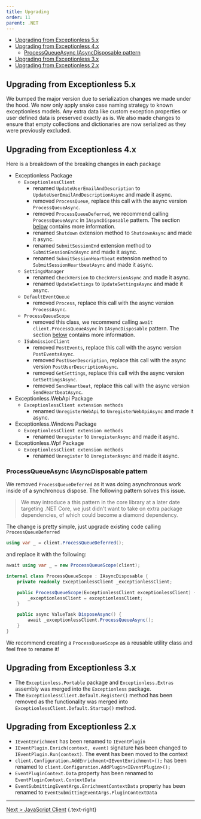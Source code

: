 ```yaml
---
title: Upgrading
order: 11
parent: .NET
---
```


- [Upgrading from Exceptionless 5.x](#upgrading-from-exceptionless-5x)
- [Upgrading from Exceptionless 4.x](#upgrading-from-exceptionless-4x)
  - [ProcessQueueAsync IAsyncDisposable pattern](#processqueueasync-iasyncdisposable-pattern)
- [Upgrading from Exceptionless 3.x](#upgrading-from-exceptionless-3x)
- [Upgrading from Exceptionless 2.x](#upgrading-from-exceptionless-2x)

## Upgrading from Exceptionless 5.x

We bumped the major version due to serialization changes we made under the hood.
We now only apply snake case naming strategy to known exceptionless models. Any
extra data like custom exception properties or user defined data is preserved
exactly as is. We also made changes to ensure that empty collections and
dictionaries are now serialized as they were previously excluded.

## Upgrading from Exceptionless 4.x

Here is a breakdown of the breaking changes in each package

- Exceptionless Package
  - `ExceptionlessClient`
    - renamed `UpdateUserEmailAndDescription` to `UpdateUserEmailAndDescriptionAsync` and made it async.
    - removed `ProcessQueue`, replace this call with the async version `ProcessQueueAsync`.
    - removed `ProcessQueueDeferred`, we recommend calling `ProcessQueueAsync` in `IAsyncDisposable` pattern. The section [below](#processqueueasync-iasyncdisposable-pattern) contains more information.
    - renamed `Shutdown` extension method to `ShutdownAsync` and made it async.
    - renamed `SubmitSessionEnd` extension method to `SubmitSessionEndAsync` and made it async.
    - renamed `SubmitSessionHeartbeat` extension method to `SubmitSessionHeartbeatAsync` and made it async.
  - `SettingsManager`
    - renamed `CheckVersion` to `CheckVersionAsync` and made it async.
    - renamed `UpdateSettings` to `UpdateSettingsAsync` and made it async.
  - `DefaultEventQueue`
    - removed `Process`, replace this call with the async version `ProcessAsync`.
  - `ProcessQueueScope`
    - removed this class, we recommend calling `await client.ProcessQueueAsync` in `IAsyncDisposable` pattern. The section [below](#processqueueasync-iasyncdisposable-pattern) contains more information.
  - `ISubmissionClient`
    - removed `PostEvents`, replace this call with the async version `PostEventsAsync`.
    - removed `PostUserDescription`, replace this call with the async version `PostUserDescriptionAsync`.
    - removed `GetSettings`, replace this call with the async version `GetSettingsAsync`.
    - removed `SendHeartbeat`, replace this call with the async version `SendHeartbeatAsync`.
- Exceptionless.WebApi Package
  - `ExceptionlessClient extension methods`
    - renamed `UnregisterWebApi` to `UnregisterWebApiAsync` and made it async.
- Exceptionless.Windows Package
  - `ExceptionlessClient extension methods`
    - renamed `Unregister` to `UnregisterAsync` and made it async.
- Exceptionless.Wpf Package
  - `ExceptionlessClient extension methods`
    - renamed `Unregister` to `UnregisterAsync` and made it async.

### ProcessQueueAsync IAsyncDisposable pattern

We removed `ProcessQueueDeferred` as it was doing asynchronous work inside of a synchronous dispose. The following pattern solves this issue.

> We may introduce a this pattern in the core library at a later date targeting
> .NET Core, we just didn't want to take on extra package dependencies, of
> which could become a diamond dependency.

The change is pretty simple, just upgrade existing code calling `ProcessQueueDeferred`

```csharp
using var _ = client.ProcessQueueDeferred();
```

and replace it with the following:

```csharp
await using var _ = new ProcessQueueScope(client);

internal class ProcessQueueScope : IAsyncDisposable {
    private readonly ExceptionlessClient _exceptionlessClient;

    public ProcessQueueScope(ExceptionlessClient exceptionlessClient) {
        _exceptionlessClient = exceptionlessClient;
    }

    public async ValueTask DisposeAsync() {
        await _exceptionlessClient.ProcessQueueAsync();
    }
}

```

We recommend creating a `ProcessQueueScope` as a reusable utility class and feel free to rename it!

## Upgrading from Exceptionless 3.x

- The `Exceptionless.Portable` package and `Exceptionless.Extras` assembly was merged into the `Exceptionless` package.
- The `ExceptionlessClient.Default.Register()` method has been removed as the functionality was merged into `ExceptionlessClient.Default.Startup()` method.

## Upgrading from Exceptionless 2.x

- `IEventEnrichment` has been renamed to `IEventPlugin`
- `IEventPlugin.Enrich(context, event)` signature has been changed to `IEventPlugin.Run(context)`. The event has been moved to the context
- `client.Configuration.AddEnrichment<IEventEnrichment>();` has been renamed to `client.Configuration.AddPlugin<IEventPlugin>();`
- `EventPluginContext.Data` property has been renamed to `EventPluginContext.ContextData`
- `EventSubmittingEventArgs.EnrichmentContextData` property has been renamed to `EventSubmittingEventArgs.PluginContextData`

---

[Next > JavaScript Client](../javascript/index.md) {.text-right}

